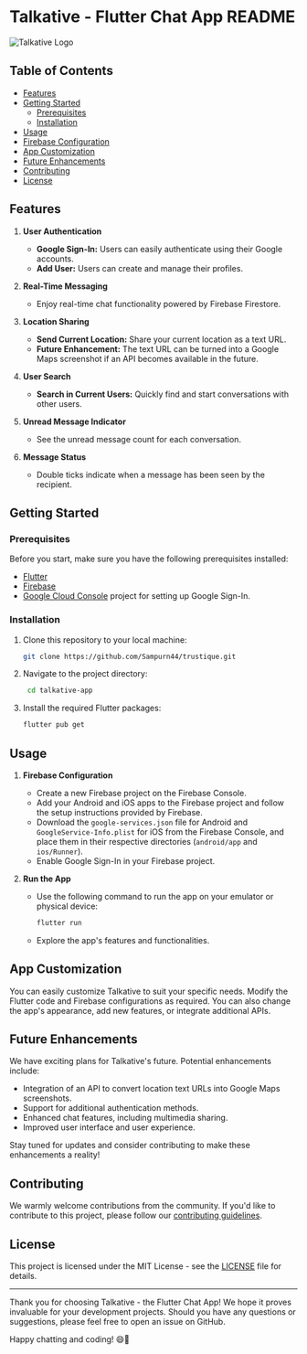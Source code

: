 # Talkative - Flutter Chat App README

![Talkative Logo](https://your-repo-url.com/logo.png)

## Table of Contents

- [Features](#features)
- [Getting Started](#getting-started)
  - [Prerequisites](#prerequisites)
  - [Installation](#installation)
- [Usage](#usage)
- [Firebase Configuration](#firebase-configuration)
- [App Customization](#app-customization)
- [Future Enhancements](#future-enhancements)
- [Contributing](#contributing)
- [License](#license)

<a name="features"></a>
## Features

1. **User Authentication**
   - **Google Sign-In:** Users can easily authenticate using their Google accounts.
   - **Add User:** Users can create and manage their profiles.

2. **Real-Time Messaging**
   - Enjoy real-time chat functionality powered by Firebase Firestore.

3. **Location Sharing**
   - **Send Current Location:** Share your current location as a text URL.
   - **Future Enhancement:** The text URL can be turned into a Google Maps screenshot if an API becomes available in the future.

4. **User Search**
   - **Search in Current Users:** Quickly find and start conversations with other users.

5. **Unread Message Indicator**
   - See the unread message count for each conversation.

6. **Message Status**
   - Double ticks indicate when a message has been seen by the recipient.

<a name="getting-started"></a>
## Getting Started

### Prerequisites

Before you start, make sure you have the following prerequisites installed:

- [Flutter](https://flutter.dev/docs/get-started/install)
- [Firebase](https://firebase.google.com/docs/flutter/setup)
- [Google Cloud Console](https://console.cloud.google.com/) project for setting up Google Sign-In.

### Installation

1. Clone this repository to your local machine:

   ```bash
   git clone https://github.com/Sampurn44/trustique.git

2. Navigate to the project directory:

   ```bash
    cd talkative-app
3. Install the required Flutter packages:
   ```bash
   flutter pub get

## Usage

1. **Firebase Configuration**

   - Create a new Firebase project on the Firebase Console.
   - Add your Android and iOS apps to the Firebase project and follow the setup instructions provided by Firebase.
   - Download the `google-services.json` file for Android and `GoogleService-Info.plist` for iOS from the Firebase Console, and place them in their respective directories (`android/app` and `ios/Runner`).
   - Enable Google Sign-In in your Firebase project.

2. **Run the App**

   - Use the following command to run the app on your emulator or physical device:

     ```bash
     flutter run
     ```

   - Explore the app's features and functionalities.

## App Customization

You can easily customize Talkative to suit your specific needs. Modify the Flutter code and Firebase configurations as required. You can also change the app's appearance, add new features, or integrate additional APIs.

## Future Enhancements

We have exciting plans for Talkative's future. Potential enhancements include:

- Integration of an API to convert location text URLs into Google Maps screenshots.
- Support for additional authentication methods.
- Enhanced chat features, including multimedia sharing.
- Improved user interface and user experience.

Stay tuned for updates and consider contributing to make these enhancements a reality!

## Contributing

We warmly welcome contributions from the community. If you'd like to contribute to this project, please follow our [contributing guidelines](CONTRIBUTING.md).

## License

This project is licensed under the MIT License - see the [LICENSE](LICENSE) file for details.

---

Thank you for choosing Talkative - the Flutter Chat App! We hope it proves invaluable for your development projects. Should you have any questions or suggestions, please feel free to open an issue on GitHub.

Happy chatting and coding! 😄🚀
